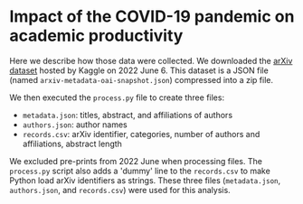 Impact of the COVID-19 pandemic on academic productivity
========================================================

Here we describe how those data were collected. 
We downloaded the [arXiv dataset](https://www.kaggle.com/datasets/Cornell-University/arxiv) hosted by Kaggle on 2022 June 6. 
This dataset is a JSON file (named `arxiv-metadata-oai-snapshot.json`) compressed into a zip file.

We then executed the `process.py` file to create three files: 
- `metadata.json`: titles, abstract, and affiliations of authors
- `authors.json`: author names
- `records.csv`: arXiv identifier, categories, number of authors and affiliations, abstract length

We excluded pre-prints from 2022 June when processing files. The `process.py` script also adds a 'dummy' line to the `records.csv` to make Python load arXiv identifiers as strings. These three files (`metadata.json`, `authors.json`, and `records.csv`) were used for this analysis.
